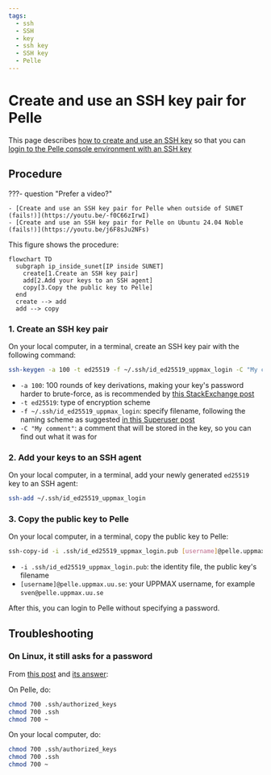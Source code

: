 ```yaml
---
tags:
  - ssh
  - SSH
  - key
  - ssh key
  - SSH key
  - Pelle
---
```


# Create and use an SSH key pair for Pelle

This page describes [how to create and use an SSH key](ssh_key_use.md)
so that you can
[login to the Pelle console environment with an SSH key](../getting_started/login_pelle_console_ssh_key.md)

## Procedure

???- question "Prefer a video?"

    - [Create and use an SSH key pair for Pelle when outside of SUNET (fails!)](https://youtu.be/-f0C66zIrwI)
    - [Create and use an SSH key pair for Pelle on Ubuntu 24.04 Noble (fails!)](https://youtu.be/j6F8sJu2NFs)

This figure shows the procedure:

```mermaid
flowchart TD
  subgraph ip_inside_sunet[IP inside SUNET]
    create[1.Create an SSH key pair]
    add[2.Add your keys to an SSH agent]
    copy[3.Copy the public key to Pelle]
  end
  create --> add
  add --> copy
```

<!--

This procedure will fail if:

- You are outside of the university networks,
  see [how to get inside the university networks](../getting_started/get_inside_sunet.md).
  [This video](https://youtu.be/-f0C66zIrwI) shows it will fail when being
  outside of the university networks
- You use Ubuntu 24.04 Noble, as demonstrated by [this video](https://youtu.be/j6F8sJu2NFs),
  where a password is still requested after doing this procedure

-->

### 1. Create an SSH key pair

On your local computer, in a terminal,
create an SSH key pair with the following command:

```bash
ssh-keygen -a 100 -t ed25519 -f ~/.ssh/id_ed25519_uppmax_login -C "My comment"
```

- `-a 100`:  100 rounds of key derivations,
  making your key's password harder to brute-force,
  as is recommended by
  [this StackExchange post](https://security.stackexchange.com/a/144044)
- `-t ed25519`: type of encryption scheme
- `-f ~/.ssh/id_ed25519_uppmax_login`: specify filename,
  following the naming scheme as suggested
  [in this Superuser post](https://superuser.com/a/1261644)
- `-C "My comment"`: a comment that will be stored in the key, so you can find out what it was for

### 2. Add your keys to an SSH agent

On your local computer, in a terminal,
add your newly generated `ed25519` key to an SSH agent:

```bash
ssh-add ~/.ssh/id_ed25519_uppmax_login
```

### 3. Copy the public key to Pelle

On your local computer, in a terminal,
copy the public key to Pelle:

```bash
ssh-copy-id -i .ssh/id_ed25519_uppmax_login.pub [username]@pelle.uppmax.uu.se
```

- `-i .ssh/id_ed25519_uppmax_login.pub`: the identity file, the public key's filename
- `[username]@pelle.uppmax.uu.se`: your UPPMAX username, for example `sven@pelle.uppmax.uu.se`

After this, you can login to Pelle without specifying a password.

## Troubleshooting

### On Linux, it still asks for a password

From [this post](https://unix.stackexchange.com/questions/26371/ssh-prompts-for-password-despite-ssh-authorized-keys)
and [its answer](https://unix.stackexchange.com/a/664213):

On Pelle, do:

```bash
chmod 700 .ssh/authorized_keys
chmod 700 .ssh
chmod 700 ~
```

On your local computer, do:

```bash
chmod 700 .ssh/authorized_keys
chmod 700 .ssh
chmod 700 ~
```
